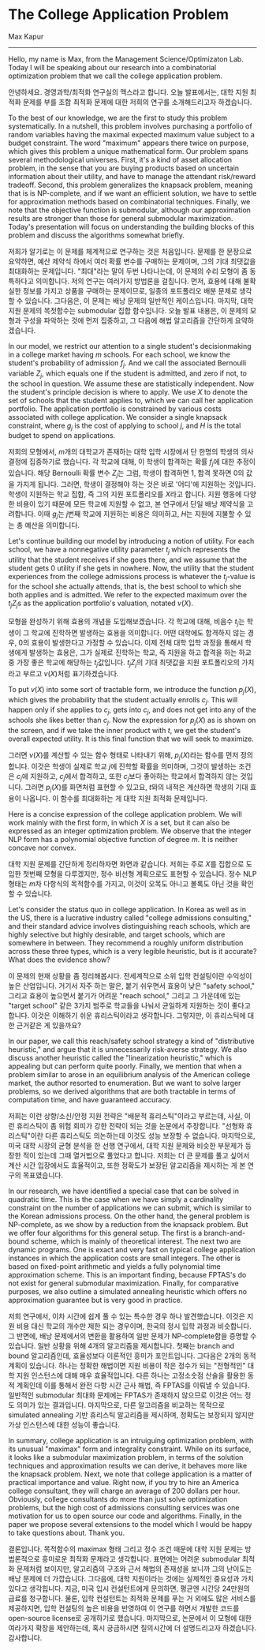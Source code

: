 # The College Application Problem

Max Kapur

-------

Hello, my name is Max, from the Management Science/Optimizaton Lab. Today I will be speaking about our research into a combinatorial optimization problem that we call the college application problem.

안녕하세요. 경영과학/최적화 연구실의 맥스라고 합니다. 오늘 발표에서는, 대학 지원 최적화 문제를 부를 조합 최적화 문제에 대한 저희의 연구를 소개해드리고자 하겠습니다. 

To the best of our knowledge, we are the first to study this problem systematically. In a nutshell, this problem involves purchasing a portfolio of random variables having the maximal expected maximum value subject to a budget constraint. The word "maximum" appears there twice on purpose, which gives this problem a unique mathematical form. Our problem spans several methodological universes. First, it's a kind of asset allocation problem, in the sense that you are buying products based on uncertain information about their utility, and have to manage the attendant risk/reward tradeoff. Second, this problem generalizes the knapsack problem, meaning that is is NP-complete, and if we want an efficient solution, we have to settle for approximation methods based on combinatorial techniques. Finally, we note that the objective function is submodular, although our approximation results are stronger than those for general submodular maximization. Today's presentation will focus on understanding the building blocks of this problem and discuss the algorithms somewhat briefly.

저희가 알기로는 이 문제를 체계적으로 연구하는 것은 처음입니다. 문제를 한 문장으로 요약하면, 예산 제약식 하에서 여러 확률 변수를 구매하는 문제이며, 그의 기대 최댓값을 최대화하는 문제입니다. "최대"라는 말이 두번 나타나는데, 이 문제의 수리 모형이 좀 동특하다고 의미합니다. 저의 연구는 여러가지 방법론을 걸칩니다. 먼저, 효용에 대해 불확실한 정보를 가지고 상품을 구매하는 문제이므로, 일종의 포트폴리오 배분 문제로 생각할 수 있습니다. 그다음은, 이 문제는 배낭 문제의 일반적인 케이스입니다. 마지막, 대학 지원 문제의 목젓함수는 submodular 집합 함수입니다. 오늘 발표 내용은, 이 문제의 모형과 구성을 파악하는 것에 먼저 집중하고, 그 다음에 해법 알고리즘을 간단하게 요약하겠습니다. 

In our model, we restrict our attention to a single student's decisionmaking in a college market having $m$ schools. For each school, we know the student's probability of admission $f_j$. And we call the associated Bernoulli variable $Z_j$, which equals one if the student is admitted, and zero if not, to the school in question. We assume these are statistically independent. Now the student's principle decision is where to apply. We use $X$ to denote the set of schools that the student applies to, which we can call her application portfolio. The application portfolio is constrained by various costs associated with college application. We consider a single knapsack constraint, where $g_j$ is the cost of applying to school $j$, and $H$ is the total budget to spend on applications.

저희의 모형에서, $m$개의 대학교가 존재하는 대학 입학 시장에서 단 한명의 학생의 의사결정에 집중하기로 했습니다. 각 학교에 대해, 이 학생이 합격하는 확률 $f_j$에 대한 추정이 있습니다. 해당 Bernoulli 확률 변수 $Z_j$는 그럼, 학생이 합격하면 1, 합격 못하면 0의 값을 가지게 됩니다. 그러면, 학생이 결정해야 하는 것은 바로 '어디'에 지원하는 것입니다. 학생이 지원하는 학교 집합, 즉 그의 지원 포트폴리오를 $X$라고 합니다. 지원 행동에 다양한 비용이 있기 때문에 모든 학교에 지원할 수 없고, 본 연구에서 단일 배낭 제약식을 고려합니다. 이때 $g_j$는 $j$번째 학교에 지원하는 비용은 의미하고, $H$는 지원에 지불할 수 있는 총 예산을 의미합니다.

Let's continue building our model by introducing a notion of utility. For each school, we have a nonnegative utility parameter $t_j$ which represents the utility that the student receives if she goes there, and we assume that the student gets $0$ utility if she gets in nowhere. Now, the utility that the student experiences from the college admissions process is whatever the $t_j$-value is for the school she actually attends, that is, the best school to which she both applies and is admitted. We refer to the expected maximum over the $t_j Z_j$s as the application portfolio's valuation, notated $v(X)$.

모형을 완성하기 위해 효용의 개념을 도입해보겠습니다. 각 학교에 대해, 비음수 $t_j$는 학생이 그 학교에 진학하면 발생하는 효용을 의미합니다. 어떤 대학에도 합격하지 않는 경우, $0$의 효용이 발생한다고 가정할 수 있습니다. 이제 전체 대학 입학 과정을 통해서 학생에게 발생하는 효용은, 그가 실제로 진학하는 학교, 즉 지원을 하고 합격을 하는 하교 중 가장 좋은 학교에 해당하는 $t_j$값입니다. $t_j Z_j$의 기대 최댓값을 지원 포트폴리오의 가치라고 부르고 $v(X)$처럼 표기하겠습니다.

To put $v(X)$ into some sort of tractable form, we introduce the function $p_j(X)$, which gives the probability that the student actually enrolls $c_j$. This will happen only if she applies to $c_j$, gets into $c_j$, and does not get into any of the schools she likes better than $c_j$. Now the expression for $p_j(X)$ as is shown on the screen, and if we take the inner product with $t$, we get the student's overall expected utility. It is this final function that we will seek to maximize.

그러면 $v(X)$를 계산할 수 있는 함수 형태로 나타내기 위해, $p_j(X)$라는 함수를 먼저 정의합니다. 이것은 학생이 실제로 학교 $j$에 진학할 확률을 의미하며, 그것이 발생하는 조건은 $c_j$에 지원하고, $c_j$에서 합격하고, 또한 $c_j$보다 좋아하는 학교에서 합격하지 않는 것입니다. 그러면 $p_j(X)$를 화면처럼 표현할 수 있고요, $t$와의 내적은 계산하면 학생의 기대 효용이 나옵니다. 이 함수를 최대화하는 게 대학 지원 최적화 문제입니다.

Here is a concise expression of the college application problem. We will work mainly with the first form, in which $X$ is a set, but it can also be expressed as an integer optimization problem. We observe that the integer NLP form has a polynomial objective function of degree $m$. It is neither concave nor convex.

대학 지원 문제를 간단하게 정리하자면 화면과 같습니다. 저희는 주로 $X$를 집합으로 도입한 첫번째 모형을 다루겠지만, 정수 비선형 계획으로도 표현할 수 있습니다. 정수 NLP 형태는 $m$차 다항식의 목적함수를 가지고, 이것이 오목도 아니고 볼록도 아닌 것을 확인할 수 있습니다.

Let's consider the status quo in college application. In Korea as well as in the US, there is a lucrative industry called "college admissions consulting," and their standard advice involves distinguishing reach schools, which are highly selective but highly desirable, and target schools, which are somewhere in between. They recommend a roughly uniform distribution across these three types, which is a very legible heuristic, but is it accurate? What does the evidence show?

이 문제의 현재 상황을 좀 정리해봅시다. 전세계적으로 소위 입학 컨설팅이란 수익성이 높은 산업입니다. 거기서 자주 하는 말은, 붙기 쉬우면서 효용이 낮은 "safety school," 그리고 효용이 높으면서 붙기가 어려운 "reach school," 그리고 그 가운데에 있는 "target school" 같은 3가지 범주로 학교들을 나눠서 균일하게 지원하는 것이 좋다고 합니다. 이것은 이해하기 쉬운 휴리스틱이라고 생각합니다. 그렇지만, 이 휴리스틱에 대한 근거같은 게 있을까요?

In our paper, we call this reach/safety school strategy a kind of "distributive heuristic," and argue that it is unnecessarily risk-averse strategy. We also discuss another heuristic called the "linearization heuristic," which is appealing but can perform quite poorly. Finally, we mention that when a problem similar to arose in an equilibrium analysis of the American college market, the author resorted to enumeration. But we want to solve larger problems, so we derived algorithms that are both tractable in terms of computation time, and have guaranteed accuracy.

저희는 이런 상향/소신/안정 지원 전략은 "배분적 휴리스틱"이라고 부르는데, 사실, 이런 휴리스틱이 좀 위험 회피가 강한 전략이 되는 것을 논문에서 주장합니다. "선형화 휴리스틱"이란 다른 휴리스틱도 의논하는데 이것도 성능 보장할 수 없습니다. 마지막으로, 미국 대학 시장의 균형 분석을 한 선행 연구에서, 대학 지원 문제와 비슷한 부문제가 등장한 적이 있는데 그때 열거법으로 풀었다고 합니다. 저희는 더 큰 문제를 풀고 싶어서 계산 시간 입장에서도 효율적이고, 또한 정확도가 보장된 알고리즘을 제시하는 게 본 연구의 목표였습니다.

In our research, we have identified a special case that can be solved in quadratic time. This is the case when we have simply a cardinality constraint on the number of applications we can submit, which is similar to the Korean admissions process. On the other hand, the general problem is NP-complete, as we show by a reduction from the knapsack problem. But we offer four algorithms for this general setup. The first is a branch-and-bound scheme, which is mainly of theoretical interest. The next two are dynamic programs. One is exact and very fast on typical college application instances in which the application costs are small integers. The other is based on fixed-point arithmetic and yields a fully polynomial time approximation scheme. This is an important finding, because FPTAS's do not exist for general submodular maximization. Finally, for comparative purposes, we also outline a simulated annealing heuristic which offers no approximation guarantee but is very good in practice.

저희 연구에서, 이차 시간에 쉽게 풀 수 있는 특수한 경우 하나 발견했습니다. 이것은 지원 비용 대신 학교의 개수만 제한 되는 경우이며, 한국의 정시 입학 과정과 비슷합니다. 그 반면에, 배낭 문제에서의 변환을 활용하여 일반 문제가 NP-complete함을 증명할 수 있습니다. 일반 상황을 위해 4개의 알고리즘을 제시합니다. 첫째는 branch and bound 알고리즘인데, 효율성보다 이론적인 흥미가 포인트입니다. 그다음은 2개의 동적계획이 있습니다. 하나는 정확한 해법이면 지원 비용이 작은 정수가 되는 "전형적인" 대학 지원 인스턴스에 대해 매우 효율적입니다. 다른 하나는 고정소숫점 산술을 활용한 동적 계획인데 이를 통해서 완전 다항 시간 근사 해법, 즉 FPTAS를 이뤄낼 수 있습니다. 일반적인 submodular 최대화 문제에는 FPTAS가 존재하지 않으므로 이것은 어느 정도 의미가 있는 결과입니다. 마지막으로, 다른 알고리즘을 비교하는 목적으로 simulated annealing 기반 휴리스틱 알고리즘을 제시하며, 정확도는 보장되지 않지만 가상 인스턴스에 대한 성능이 좋습니다. 

In summary, college application is an intruiguing optimization problem, with its unusual "maximax" form and integrality constraint. While on its surface, it looks like a submodular maximization problem, in terms of the solution techniques and approximation results we can derive, it behaves more like the knapsack problem.  Next, we note that college application is a matter of practical importance and value. Right now, if you try to hire an America college consultant, they will charge an average of 200 dollars per hour. Obviously, college consultants do more than just solve optimization problems, but the high cost of admissions consulting services was one motivation for us to open source our code and algorithms. Finally, in the paper we propose several extensions to the model which I would be happy to take questions about. Thank you.

결론입니다. 목적함수의 maximax 형태 그리고 정수 조건 때문에 대학 지원 문제는 방법론적으로 흥미로운 최적화 문제라고 생각합니다. 표면에는 어려운 submodular 최적화 문제처럼 보이지만, 알고리즘의 구조와 근서 해법의 존재성을 보니까 그의 난이도는 배낭 문제에 더 가깝습니다. 그다음에, 대학 지원이라는 것에는 실제적인 중요성과 가치 있다고 생각힙니다. 지금, 미국 입시 컨설턴트에게 문의하면, 평균엔 시간당 24만원의 급료를 청구합니다. 물론, 입학 컨설턴트는 최적화 문제를 푸는 거 외에도 많은 서비스를 제공하지면, 입학 컨설팅의 높은 비용을 반영하여 이 연구를 하면서 개발한 코드를 open-source license로 공개하기로 했습니다. 마지막으로, 논문에서 이 모형에 대한 여라가지 확장을 제안하는데, 혹시 궁금하시면 질의시간에 더 설명드리고자 하겠습니다. 감사합니다. 

<!--  -->
